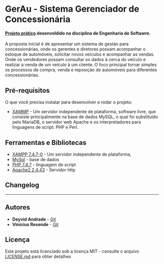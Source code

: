 


# GerAu - Sistema Gerenciador de Concessionária
#### [Projeto prático](https://github.com/deyvidandrades/GerAu) desenvoldido na disciplina de Engenharia de Softawre.

A proposta inicial é de apresentar um sistema de gestão para concessionárias, onde os gerentes e diretores possam acompanhar o estoque de automóveis, solicitar novos veículos e acompanhar as vendas. Onde os vendedores possam consultar os dados à cerca do veículo e realizar a venda de um veículo à um cliente. O foco principal tornar simples os processos de compra, venda e reposição de automóveis para diferentes concessionárias.

## Pré-requisitos

O que você precisa instalar para desenvolver e rodar o projeto:
* [XAMMP](https://www.apachefriends.org/pt_br/index.html) - Um servidor independente de plataforma, software livre, que consiste principalmente na base de dados MySQL, o qual foi substituído pelo MariaDB, o servidor web Apache e os interpretadores para linguagens de script: PHP e Perl.


## Ferramentas e Bibliotecas

* [XAMPP 7.4.7-0](https://www.apachefriends.org/pt_br/index.html) - Um servidor independente de plataforma,
* [MySql](https://dev.mysql.com/doc/refman/5.7/en/) - base de dados
* [PHP 7.4.7](https://www.php.net/) - linguagem de script
* [Apache2 2.4.43](https://httpd.apache.org/download.cgi) - Servidor http

## Changelog
---

## Autores

* **Deyvid Andrade** - [Git](https://github.com/deyvidandrades)
* **Vinícius Resende** - [Git](https://github.com/Vinny200/)

## Licença
Este projeto está licenciado sob a licença MIT - consulte o arquivo [LICENSE.md](LICENSE.md) para obter detalhes
